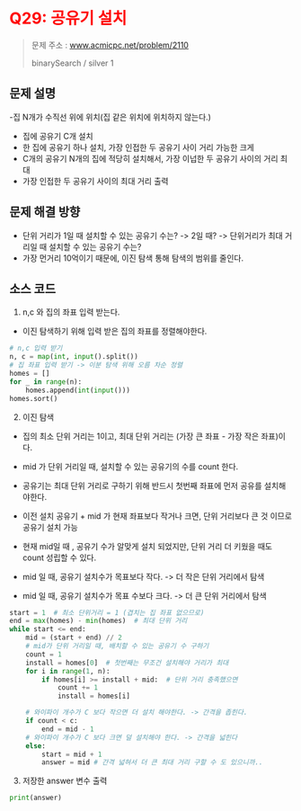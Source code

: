 # <span style="color:red"> Q29: 공유기 설치
> 문제 주소 : www.acmicpc.net/problem/2110
> 
> binarySearch / silver 1


## 문제 설명
-집 N개가 수직선 위에 위치(집 같은 위치에 위치하지 않는다.)
- 집에 공유기 C개 설치
- 한 집에 공유기 하나 설치, 가장 인접한 두 공유기 사이 거리 가능한 크게
- C개의 공유기 N개의 집에 적당히 설치해서, 가장 이넙한 두 공유기 사이의 거리 최대
- 가장 인접한 두 공유기 사이의 최대 거리 출력


## 문제 해결 방향
- 단위 거리가 1일 때 설치할 수 있는 공유기 수는? -> 2일 때? -> 단위거리가 최대 거리일 때 설치할 수 있는 공유기 수는?
- 가장 먼거리 10억이기 때문에, 이진 탐색 통해 탐색의 범위를 줄인다.

## 소스 코드
1. n,c 와 집의 좌표 입력 받는다.
- 이진 탐색하기 위해 입력 받은 집의 좌표를 정렬해야한다.
```python
# n,c 입력 받기
n, c = map(int, input().split())
# 집 좌표 입력 받기 -> 이분 탐색 위해 오름 차순 정렬
homes = []
for _ in range(n):
    homes.append(int(input()))
homes.sort()
```
2. 이진 탐색
- 집의 최소 단위 거리는 1이고, 최대 단위 거리는 (가장 큰 좌표 - 가장 작은 좌표)이다.
- mid 가 단위 거리일 때, 설치할 수 있는 공유기의 수를 count 한다.
- 공유기는 최대 단위 거리로 구하기 위해 반드시 첫번째 좌표에 먼저 공유를 설치해야한다.
- 이전 설치 공유기 + mid 가 현재 좌표보다 작거나 크면, 단위 거리보다 큰 것 이므로 공유기 설치 가능
- 현재 mid일 때 , 공유기 수가 알맞게 설치 되었지만, 단위 거리 더 키웠을 때도 count 성립할 수 있다.

- mid 일 때, 공유기 설치수가 목표보다 작다. -> 더 작은 단위 거리에서 탐색
- mid 일 때, 공유기 설치수가 목표 수보다 크다. -> 더 큰 단위 거리에서 탐색
```python
start = 1  # 최소 단위거리 = 1 (겹치는 집 좌표 없으므로)
end = max(homes) - min(homes)  # 최대 단위 거리
while start <= end:
    mid = (start + end) // 2
    # mid가 단위 거리일 때, 배치할 수 있는 공유기 수 구하기
    count = 1
    install = homes[0]  # 첫번째는 무조건 설치해야 거리가 최대
    for i in range(1, n):
        if homes[i] >= install + mid:  # 단위 거리 충족했으면
            count += 1
            install = homes[i]

    # 와이파이 개수가 C 보다 작으면 더 설치 해야한다. -> 간격을 좁힌다.
    if count < c:
        end = mid - 1
    # 와이파이 개수가 C 보다 크면 덜 설치해야 한다. -> 간격을 넓힌다
    else:
        start = mid + 1
        answer = mid # 간격 넓혀서 더 큰 최대 거리 구할 수 도 있으니까..

```
3. 저장한 answer 변수 출력
```python
print(answer)
```
